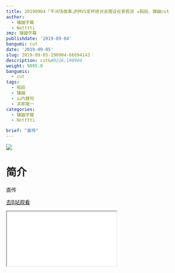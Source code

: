 ```yaml
---
title: 20190904 ｢不冷场故事｣的MVS奖杯绝对会摆设在家假说 ★稻田、镰鼬cut
author:
  - 镰鼬字幕
  - Notttti
zmz: 镰鼬字幕
publishdate: '2019-09-04'
bangumi: cut
date: '2019-09-05'
slug: 2019-09-05-190904-66694143
description: cut&#8226;190904
weight: 9095.0
bangumis: 
  - cut
tags:
  - 稻田
  - 镰鼬
  - 山内健司
  - 滨家隆一
categories:
  - 镰鼬字幕
  - Notttti

brief: "直传"
---
```

![](https://raw.githubusercontent.com/tcgriffith/owaraisite/master/static/tmpimg/493df6e8976baf975569b424419db4003985ac3f.jpg.480.jpg)
# 简介  
直传  

[去B站观看](https://www.bilibili.com/video/av66694143/)
<div class ="resp-container"><iframe class="testiframe" src="//player.bilibili.com/player.html?aid=66694143"", scrolling="no", allowfullscreen="true" > </iframe></div> 
